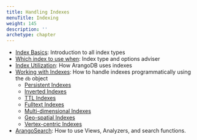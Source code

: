 ```yaml
---
title: Handling Indexes
menuTitle: Indexing
weight: 145
description: ''
archetype: chapter
---
```

- [Index Basics](index-basics.md): Introduction to all index types
- [Which index to use when](which-index-to-use-when.md): Index type and options adviser
- [Index Utilization](index-utilization.md): How ArangoDB uses indexes
- [Working with Indexes](working-with-indexes/_index.md): How to handle indexes
  programmatically using the `db` object
  - [Persistent Indexes](working-with-indexes/persistent-indexes.md)
  - [Inverted Indexes](working-with-indexes/inverted-indexes.md)
  - [TTL Indexes](working-with-indexes/ttl-indexes.md)
  - [Fulltext Indexes](working-with-indexes/fulltext-indexes.md)
  - [Multi-dimensional Indexes](working-with-indexes/multi-dimensional-indexes.md)
  - [Geo-spatial Indexes](working-with-indexes/geo-spatial-indexes.md)
  - [Vertex-centric Indexes](working-with-indexes/vertex-centric-indexes.md)
- [ArangoSearch](../arangosearch/_index.md): How to use Views, Analyzers, and search functions.
